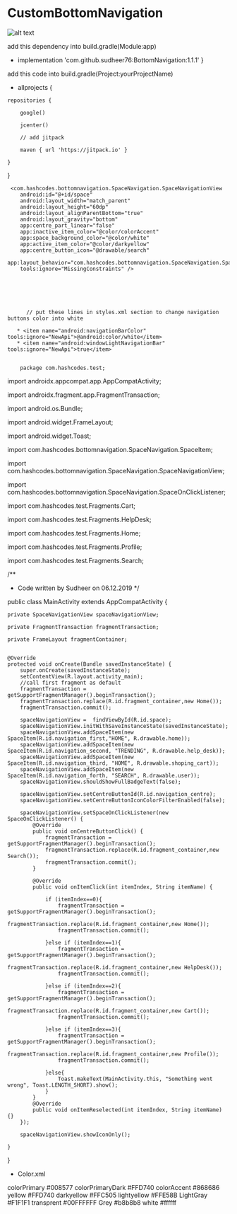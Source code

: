 # CustomBottomNavigation
![alt text](https://github.com/sudheer76/CustomBottomNavigation/blob/master/screenshot.jpg)


add this dependency into build.gradle(Module:app)



    
  *  implementation 'com.github.sudheer76:BottomNavigation:1.1.1'
}

add this code into build.gradle(Project:yourProjectName)
     
   *  allprojects {
     
    repositories {
    
        google()
        
        jcenter()
        
        // add jitpack
        
        maven { url 'https://jitpack.io' }
      
    }
}
    
    
    
     <com.hashcodes.bottomnavigation.SpaceNavigation.SpaceNavigationView
        android:id="@+id/space"
        android:layout_width="match_parent"
        android:layout_height="60dp"
        android:layout_alignParentBottom="true"
        android:layout_gravity="bottom"
        app:centre_part_linear="false"
        app:inactive_item_color="@color/colorAccent"
        app:space_background_color="@color/white"
        app:active_item_color="@color/darkyellow"
        app:centre_button_icon="@drawable/search"
        app:layout_behavior="com.hashcodes.bottomnavigation.SpaceNavigation.SpaceNavigationViewBehavior"
        tools:ignore="MissingConstraints" />
        
        
        
        
    

          // put these lines in styles.xml section to change navigation buttons color into white   
          
       * <item name="android:navigationBarColor" tools:ignore="NewApi">@android:color/white</item>
       * <item name="android:windowLightNavigationBar" tools:ignore="NewApi">true</item>
        
        
        package com.hashcodes.test;

import androidx.appcompat.app.AppCompatActivity;

import androidx.fragment.app.FragmentTransaction;

import android.os.Bundle;

import android.widget.FrameLayout;

import android.widget.Toast;

import com.hashcodes.bottomnavigation.SpaceNavigation.SpaceItem;

import com.hashcodes.bottomnavigation.SpaceNavigation.SpaceNavigationView;

import com.hashcodes.bottomnavigation.SpaceNavigation.SpaceOnClickListener;

import com.hashcodes.test.Fragments.Cart;

import com.hashcodes.test.Fragments.HelpDesk;

import com.hashcodes.test.Fragments.Home;

import com.hashcodes.test.Fragments.Profile;

import com.hashcodes.test.Fragments.Search;


/**
 * Code written by Sudheer on 06.12.2019
 */


public class MainActivity extends AppCompatActivity {

    private SpaceNavigationView spaceNavigationView;
    
    private FragmentTransaction fragmentTransaction;
    
    private FrameLayout fragmentContainer;
    

    @Override
    protected void onCreate(Bundle savedInstanceState) {
        super.onCreate(savedInstanceState);
        setContentView(R.layout.activity_main);
        //call first fragment as default
        fragmentTransaction = getSupportFragmentManager().beginTransaction();
        fragmentTransaction.replace(R.id.fragment_container,new Home());
        fragmentTransaction.commit();

        spaceNavigationView =  findViewById(R.id.space);
        spaceNavigationView.initWithSaveInstanceState(savedInstanceState);
        spaceNavigationView.addSpaceItem(new SpaceItem(R.id.navigation_first,"HOME", R.drawable.home));
        spaceNavigationView.addSpaceItem(new SpaceItem(R.id.navigation_second, "TRENDING", R.drawable.help_desk));
        spaceNavigationView.addSpaceItem(new SpaceItem(R.id.navigation_third, "HOME", R.drawable.shoping_cart));
        spaceNavigationView.addSpaceItem(new SpaceItem(R.id.navigation_forth, "SEARCH", R.drawable.user));
        spaceNavigationView.shouldShowFullBadgeText(false);

        spaceNavigationView.setCentreButtonId(R.id.navigation_centre);
        spaceNavigationView.setCentreButtonIconColorFilterEnabled(false);

        spaceNavigationView.setSpaceOnClickListener(new SpaceOnClickListener() {
            @Override
            public void onCentreButtonClick() {
                fragmentTransaction = getSupportFragmentManager().beginTransaction();
                fragmentTransaction.replace(R.id.fragment_container,new Search());
                fragmentTransaction.commit();
            }

            @Override
            public void onItemClick(int itemIndex, String itemName) {

                if (itemIndex==0){
                    fragmentTransaction = getSupportFragmentManager().beginTransaction();
                    fragmentTransaction.replace(R.id.fragment_container,new Home());
                    fragmentTransaction.commit();

                }else if (itemIndex==1){
                    fragmentTransaction = getSupportFragmentManager().beginTransaction();
                    fragmentTransaction.replace(R.id.fragment_container,new HelpDesk());
                    fragmentTransaction.commit();

                }else if (itemIndex==2){
                    fragmentTransaction = getSupportFragmentManager().beginTransaction();
                    fragmentTransaction.replace(R.id.fragment_container,new Cart());
                    fragmentTransaction.commit();

                }else if (itemIndex==3){
                    fragmentTransaction = getSupportFragmentManager().beginTransaction();
                    fragmentTransaction.replace(R.id.fragment_container,new Profile());
                    fragmentTransaction.commit();

                }else{
                    Toast.makeText(MainActivity.this, "Something went wrong", Toast.LENGTH_SHORT).show();
                }
            }
            @Override
            public void onItemReselected(int itemIndex, String itemName) {}
        });

        spaceNavigationView.showIconOnly();

    }

}





*  Color.xml

colorPrimary      #008577
colorPrimaryDark  #FFD740
colorAccent       #868686
yellow            #FFD740
darkyellow        #FFC505
lightyellow       #FFE58B
LightGray         #F1F1F1
transprent        #00FFFFFF
Grey              #b8b8b8
white             #ffffff

